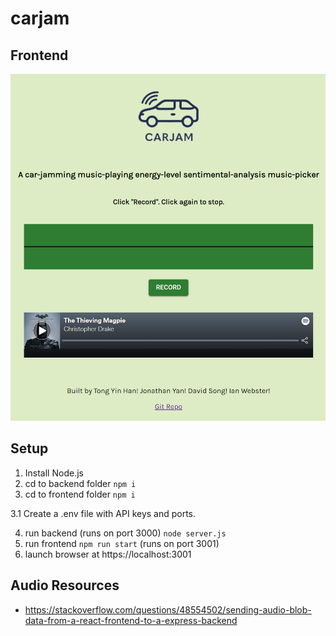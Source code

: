 # carjam

## Frontend

![Frontend](frontend.png)

## Setup

1. Install Node.js
2. cd to backend folder
`npm i`
3. cd to frontend folder
`npm i` 

3.1 Create a .env file with API keys and ports.

4. run backend (runs on port 3000)
`node server.js`
5. run frontend
`npm run start` (runs on port 3001)
6. launch browser at https://localhost:3001


## Audio Resources 
- https://stackoverflow.com/questions/48554502/sending-audio-blob-data-from-a-react-frontend-to-a-express-backend